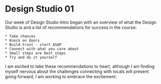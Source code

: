 # Design Studio 01 

Our week of Design Studio Intro began with an overview of what the Design Studio is and a list of recommendations for success in the course: 

    * Take chances
    * Knock on doors 
    * Build trust - start ASAP 
    * Connect with what you care about 
    * Small steps are best steps
    * Try and do it yourself 

I am excited to take these recommendations to heart, although I am finding myself nervous about the challenges connecting with locals will present going forward, I am working to embrace the excitement. 

